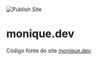 ![Publish Site](https://github.com/moniquelive/monique.dev/workflows/Publish%20Site/badge.svg)

# monique.dev

Código fonte do site [monique.dev](https://monique.dev/).
